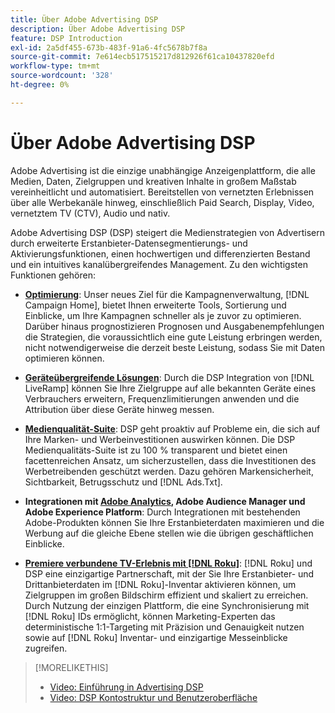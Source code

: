 ```yaml
---
title: Über Adobe Advertising DSP
description: Über Adobe Advertising DSP
feature: DSP Introduction
exl-id: 2a5df455-673b-483f-91a6-4fc5678b7f8a
source-git-commit: 7e614ecb517515217d812926f61ca10437820efd
workflow-type: tm+mt
source-wordcount: '328'
ht-degree: 0%

---
```


# Über Adobe Advertising DSP

Adobe Advertising ist die einzige unabhängige Anzeigenplattform, die alle Medien, Daten, Zielgruppen und kreativen Inhalte in großem Maßstab vereinheitlicht und automatisiert. Bereitstellen von vernetzten Erlebnissen über alle Werbekanäle hinweg, einschließlich Paid Search, Display, Video, vernetztem TV (CTV), Audio und nativ.

Adobe Advertising DSP (DSP) steigert die Medienstrategien von Advertisern durch erweiterte Erstanbieter-Datensegmentierungs- und Aktivierungsfunktionen, einen hochwertigen und differenzierten Bestand und ein intuitives kanalübergreifendes Management. Zu den wichtigsten Funktionen gehören:

* [**Optimierung**](features/optimization.md): Unser neues Ziel für die Kampagnenverwaltung, [!DNL Campaign Home], bietet Ihnen erweiterte Tools, Sortierung und Einblicke, um Ihre Kampagnen schneller als je zuvor zu optimieren. Darüber hinaus prognostizieren Prognosen und Ausgabenempfehlungen die Strategien, die voraussichtlich eine gute Leistung erbringen werden, nicht notwendigerweise die derzeit beste Leistung, sodass Sie mit Daten optimieren können.

* [**Geräteübergreifende Lösungen**](features/cross-device-solutions.md): Durch die DSP Integration von [!DNL LiveRamp] können Sie Ihre Zielgruppe auf alle bekannten Geräte eines Verbrauchers erweitern, Frequenzlimitierungen anwenden und die Attribution über diese Geräte hinweg messen.

* [**Medienqualität-Suite**](features/brand-safety-media-quality.md): DSP geht proaktiv auf Probleme ein, die sich auf Ihre Marken- und Werbeinvestitionen auswirken können. Die DSP Medienqualitäts-Suite ist zu 100 % transparent und bietet einen facettenreichen Ansatz, um sicherzustellen, dass die Investitionen des Werbetreibenden geschützt werden. Dazu gehören Markensicherheit, Sichtbarkeit, Betrugsschutz und [!DNL Ads.Txt].

* **Integrationen mit [Adobe Analytics](/help/integrations/analytics/overview.md), Adobe Audience Manager und Adobe Experience Platform**: Durch Integrationen mit bestehenden Adobe-Produkten können Sie Ihre Erstanbieterdaten maximieren und die Werbung auf die gleiche Ebene stellen wie die übrigen geschäftlichen Einblicke.

* [**Premiere verbundene TV-Erlebnis mit [!DNL Roku]**](/help/dsp/inventory/roku-inventory.md): [!DNL Roku] und DSP eine einzigartige Partnerschaft, mit der Sie Ihre Erstanbieter- und Drittanbieterdaten im [!DNL Roku]-Inventar aktivieren können, um Zielgruppen im großen Bildschirm effizient und skaliert zu erreichen. Durch Nutzung der einzigen Plattform, die eine Synchronisierung mit [!DNL Roku] IDs ermöglicht, können Marketing-Experten das deterministische 1:1-Targeting mit Präzision und Genauigkeit nutzen sowie auf [!DNL Roku] Inventar- und einzigartige Messeinblicke zugreifen.

>[!MORELIKETHIS]
>
>* [Video: Einführung in Advertising DSP](https://experienceleague.adobe.com/docs/advertising-learn/tutorials/dsp/intro.html)
>* [Video: DSP Kontostruktur und Benutzeroberfläche](https://experienceleague.adobe.com/docs/advertising-learn/tutorials/dsp/ui.html)
